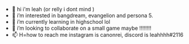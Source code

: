 - 👋 hi i'm leah (or relly i dont mind )
- 👀 i’m interested in bangdream, evangelion and persona 5.
- 🌱 i’m currently learning in highschool lol
- 💞️ i’m looking to collaborate on a small game maybe !!!!!!!!
- 📫 H=how to reach me instagram is canonrei, discord is leahhhh#2116

<!---
yasification/yasification is a ✨ special ✨ repository because its `README.md` (this file) appears on your GitHub profile.
You can click the Preview link to take a look at your changes.
--->
